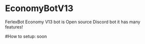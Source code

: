 # EconomyBotV13
FerlexBot Economy V13 bot is Open source Discord bot it has many features!


#How to setup:
 soon
